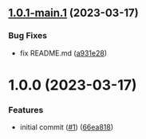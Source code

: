 ## [1.0.1-main.1](https://github.com/sfat/semantic-release-spring-boot-playground/compare/1.0.0...1.0.1-main.1) (2023-03-17)


### Bug Fixes

* fix README.md ([a931e28](https://github.com/sfat/semantic-release-spring-boot-playground/commit/a931e2882b6ea0d4acd69a7c98605f3544e30a85))

# 1.0.0 (2023-03-17)


### Features

* initial commit ([#1](https://github.com/sfat/semantic-release-spring-boot-playground/issues/1)) ([66ea818](https://github.com/sfat/semantic-release-spring-boot-playground/commit/66ea818f75804b14b6708cb20b10783bb18d82a4))
